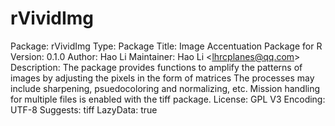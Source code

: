 # rVividImg
Package: rVividImg Type: Package Title: Image Accentuation Package for R Version: 0.1.0 Author: Hao Li Maintainer: Hao Li &lt;lhrcplanes@qq.com> Description: The package provides functions to amplify the patterns of images by adjusting the pixels in the form of matrices     The processes may include sharpening, psuedocoloring and normalizing, etc.     Mission handling for multiple files is enabled with the tiff package. License: GPL V3 Encoding: UTF-8 Suggests: tiff LazyData: true
